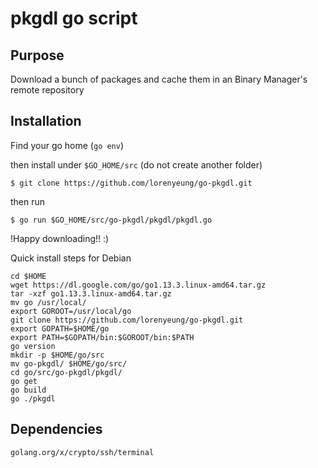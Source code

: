 # pkgdl go script

## Purpose
Download a bunch of packages and cache them in an Binary Manager's remote repository

## Installation
Find your go home (`go env`) 

then install under `$GO_HOME/src` (do not create another folder)

`$ git clone https://github.com/lorenyeung/go-pkgdl.git`

then run

`$ go run $GO_HOME/src/go-pkgdl/pkgdl/pkgdl.go`

!Happy downloading!! :)

Quick install steps for Debian
```
cd $HOME
wget https://dl.google.com/go/go1.13.3.linux-amd64.tar.gz
tar -xzf go1.13.3.linux-amd64.tar.gz
mv go /usr/local/
export GOROOT=/usr/local/go
git clone https://github.com/lorenyeung/go-pkgdl.git
export GOPATH=$HOME/go
export PATH=$GOPATH/bin:$GOROOT/bin:$PATH
go version
mkdir -p $HOME/go/src
mv go-pkgdl/ $HOME/go/src/
cd go/src/go-pkgdl/pkgdl/
go get
go build
go ./pkgdl
```

## Dependencies
```
golang.org/x/crypto/ssh/terminal
```
